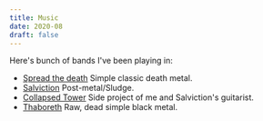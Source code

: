 ```yaml
---
title: Music
date: 2020-08
draft: false
---
```


Here's bunch of bands I've been playing in:

- [Spread the death](https://spreadthedeath666.bandcamp.com/) Simple classic death metal.
- [Salviction](https://salviction.bandcamp.com/) Post-metal/Sludge.
- [Collapsed Tower](https://collapsedtower.bandcamp.com/album/unease/) Side project of me and Salviction's guitarist.
- [Thaboreth](https://www.youtube.com/watch?v=GfeiAbkDp4U) Raw, dead simple black metal.
